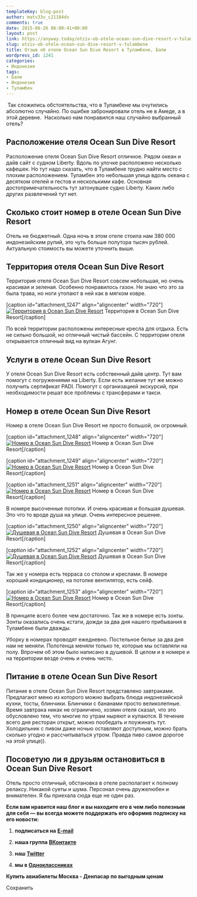 ```yaml
---
templateKey: blog-post
author: matv33v_c21184dv
comments: true
date: 2015-06-26 06:00:41+00:00
layout: post
link: https://anyway.today/otziv-ob-otele-ocean-sun-dive-resort-v-tulambene/
slug: otziv-ob-otele-ocean-sun-dive-resort-v-tulambene
title: Отзыв об отеле Ocean Sun Dive Resort в Туламбене, Бали
wordpress_id: 1241
categories:
- Индонезия
tags:
- Бали
- Индонезия
- Туламбен
---
```


 Так сложились обстоятельства, что в Туламбене мы очутились абсолютно случайно. По ошибке забронировали отель не в Амеде, а в этой деревне.  Насколько нам понравился наш случайно выбранный отель?


<!-- more -->


## Расположение отеля Ocean Sun Dive Resort




Расположение отеля Ocean Sun Dive Resort отличное. Рядом океан и дайв сайт с судном Liberty. Вдоль по улочке расположено несколько кафешек. Но тут надо сказать, что в Туламбене трудно найти место с плохим расположением. Туламбен это небольшая улица вдоль океана с десятком отелей и гестов и несколькими кафе. Основная достопримечательность тут затонувшее судно Liberty. Каких либо других развлечений тут нет.





## Сколько стоит номер в отеле Ocean Sun Dive Resort




Отель не бюджетный. Одна ночь в этом отеле стоила нам 380 000 индонезийским рупий, это чуть больше полутора тысяч рублей. Актуальную стоимость вы можете уточнить выше.


## Территория отеля Ocean Sun Dive Resort


Территория отеля Ocean Sun Dive Resort совсем небольшая, но очень красивая и зеленая. Особенно понравилось газон. Не знаю что это за была трава, но ноги утопают в ней как в мягком ковре.

[caption id="attachment_1247" align="aligncenter" width="720"][![Территория в Ocean Sun Dive Resort](http://anyway.today/wp-content/uploads/2015/06/IMG_9048.jpg)](http://anyway.today/wp-content/uploads/2015/06/IMG_9048.jpg) Территория в Ocean Sun Dive Resort[/caption]

По всей территории расположены интересные кресла для отдыха. Есть не сильно большой, но отличный чистый бассейн. С территории отеля открывается отличный вид на вулкан Агунг.


## Услуги в отеле Ocean Sun Dive Resort


У отеля Ocean Sun Dive Resort есть собственный дайв центр. Тут вам помогут с погружениями на Liberty. Если есть желание тут же можно получить сертификат PADI. Помогут с организацией экскурсий, при необходимости решат все проблемы с трансферами и такси.


## Номер в отеле Ocean Sun Dive Resort


Номер в отеле Ocean Sun Dive Resort не просто большой, он огромный.

[caption id="attachment_1248" align="aligncenter" width="720"][![Номер в Ocean Sun Dive Resort](http://anyway.today/wp-content/uploads/2015/06/IMG_9034.jpg)](http://anyway.today/wp-content/uploads/2015/06/IMG_9034.jpg) Номер в Ocean Sun Dive Resort[/caption]

[caption id="attachment_1249" align="aligncenter" width="720"][![Номер в Ocean Sun Dive Resort](http://anyway.today/wp-content/uploads/2015/06/IMG_90341.jpg)](http://anyway.today/wp-content/uploads/2015/06/IMG_90341.jpg) Номер в Ocean Sun Dive Resort[/caption]

[caption id="attachment_1251" align="aligncenter" width="720"][![Номер в Ocean Sun Dive Resort](http://anyway.today/wp-content/uploads/2015/06/IMG_9036.jpg)](http://anyway.today/wp-content/uploads/2015/06/IMG_9036.jpg) Номер в Ocean Sun Dive Resort[/caption]

В номере высоченные потолки. И очень красивая и большая душевая. Это что то вроде душа на улице. Очень интересное решение.

[caption id="attachment_1250" align="aligncenter" width="720"][![Душевая в Ocean Sun Dive Resort](http://anyway.today/wp-content/uploads/2015/06/IMG_9039.jpg)](http://anyway.today/wp-content/uploads/2015/06/IMG_9039.jpg) Душевая в Ocean Sun Dive Resort[/caption]

[caption id="attachment_1252" align="aligncenter" width="720"][![Душевая в Ocean Sun Dive Resort](http://anyway.today/wp-content/uploads/2015/06/IMG_9042.jpg)](http://anyway.today/wp-content/uploads/2015/06/IMG_9042.jpg) Душевая в Ocean Sun Dive Resort[/caption]

Так же у номера есть терраса со столом и креслами. В номере хороший кондиционер, на потолке вентилятор, есть сейф.

[caption id="attachment_1253" align="aligncenter" width="720"][![Номер в Ocean Sun Dive Resort](http://anyway.today/wp-content/uploads/2015/06/IMG_9037.jpg)](http://anyway.today/wp-content/uploads/2015/06/IMG_9037.jpg) Номер в Ocean Sun Dive Resort[/caption]



В принципе всего более чем достаточно. Так же в номере есть зонты. Зонты оказались очень кстати, дожди за два дня нашего прибывания в Туламбене были дважды.

Уборку в номерах проводят ежедневно. Постельное белье за два дня нам не меняли. Полотенца меняли только те, которые мы оставляли на полу. Впрочем об этом было написано в душевой. В целом и в номере и на территории везде очень и очень чисто.


## Питание в отеле Ocean Sun Dive Resort


Питание в отеле Ocean Sun Dive Resort представлено завтраками. Предлагают меню из которого можно выбрать блюда индонезийской кухни, тосты, блинчики. Блинчики с бананами просто великолепные. Время завтрака никак не ограничено, хозяин отеля сказал, что это обусловлено тем, что многие по утрам ныряют и купаются. В течение всего дня ресторан открыт, можно пообедать и поужинать тут. Холодильник с пивом даже ночью оставляют доступным, можно брать сколько угодно и рассчитываться утром. Правда пиво самое дорогое на этой улице)).


## Посоветую ли я друзьям остановиться в Ocean Sun Dive Resort


Отель просто отличный, обстановка в отеле располагает к полному релаксу. Никакой суеты и шума. Персонал очень дружелюбен и внимателен. Я бы приехала сюда еще не один раз.

**Если вам нравится наш блог и вы находите его в чем либо полезным для себя — вы всегда можете поддержать его оформив подписку на его новости:**



 	
  1. **подписаться на** [**E-mail**](https://feedburner.google.com/fb/a/mailverify?uri=Anywaytoday&amp;loc=en_US)

 	
  2. **наша группа** [**ВКонтакте**](http://vk.com/public90452188)

 	
  3. **наш [Twitter](https://twitter.com/TodayAnyway)**

 	
  4. **мы в [Одноклассниках](http://ok.ru/group/54402107244544)**


**Купить авиабилеты Москва - Денпасар по выгодным ценам**

Сохранить
